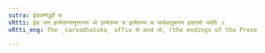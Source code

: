 ```yaml
---
sutra: ईडजनोर्द्ध्वे च
vRtti: ईड जन इत्येताभ्यामुत्तरस्य ध्वे इत्येतस्य स इत्येतस्य च सार्वधातुकस्य इडागमो भवति ॥
vRtti_eng: The _sarvadhatuka_ affix से and ध्वे, (the endings of the Present and Imperative _Atmanepadi_) get the augment इट् after the roots ईड् (_Adadi_ 9) and जन् ॥

---
```

